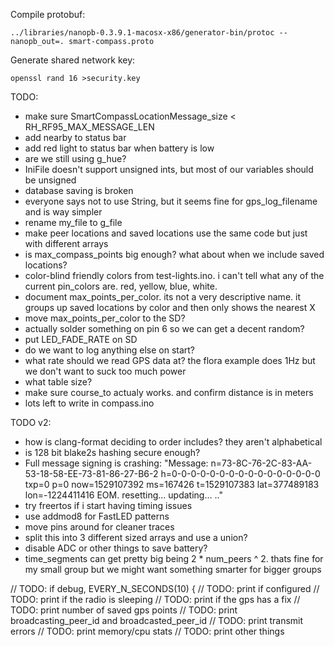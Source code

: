 
Compile protobuf:

    ../libraries/nanopb-0.3.9.1-macosx-x86/generator-bin/protoc --nanopb_out=. smart-compass.proto

Generate shared network key:

    openssl rand 16 >security.key

TODO:
- make sure SmartCompassLocationMessage_size < RH_RF95_MAX_MESSAGE_LEN
- add nearby to status bar
- add red light to status bar when battery is low
- are we still using g_hue?
- IniFile doesn't support unsigned ints, but most of our variables should be unsigned
- database saving is broken
- everyone says not to use String, but it seems fine for gps_log_filename and is way simpler
- rename my_file to g_file
- make peer locations and saved locations use the same code but just with different arrays
- is max_compass_points big enough? what about when we include saved locations?
-  color-blind friendly colors from test-lights.ino. i can't tell what any of the current pin_colors are. red, yellow, blue, white.
- document max_points_per_color. its not a very descriptive name. it groups up saved locations by color and then only shows the nearest X
- move max_points_per_color to the SD?
- actually solder something on pin 6 so we can get a decent random?
- put LED_FADE_RATE on SD
- do we want to log anything else on start?
- what rate should we read GPS data at? the flora example does 1Hz but we don't want to suck too much power
- what table size?
- make sure course_to actualy works. and confirm distance is in meters
- lots left to write in compass.ino

TODO v2:
- how is clang-format deciding to order includes? they aren't alphabetical
- is 128 bit blake2s hashing secure enough?
- Full message signing is crashing: "Message: n=73-8C-76-2C-83-AA-53-18-58-EE-73-81-86-27-B6-2 h=0-0-0-0-0-0-0-0-0-0-0-0-0-0-0-0 txp=0 p=0 now=1529107392 ms=167426 t=1529107383 lat=377489183 lon=-1224411416 EOM. resetting... updating... .."
- try freertos if i start having timing issues
- use addmod8 for FastLED patterns
- move pins around for cleaner traces
- split this into 3 different sized arrays and use a union?
- disable ADC or other things to save battery?
- time_segments can get pretty big being 2 * num_peers ^ 2. thats fine for my small group but we might want something smarter for bigger groups

// TODO: if debug, EVERY_N_SECONDS(10) {
  // TODO: print if configured
  // TODO: print if the radio is sleeping
  // TODO: print if the gps has a fix
  // TODO: print number of saved gps points
  // TODO: print  broadcasting_peer_id and broadcasted_peer_id
  // TODO: print transmit errors
  // TODO: print memory/cpu stats
  // TODO: print other things
